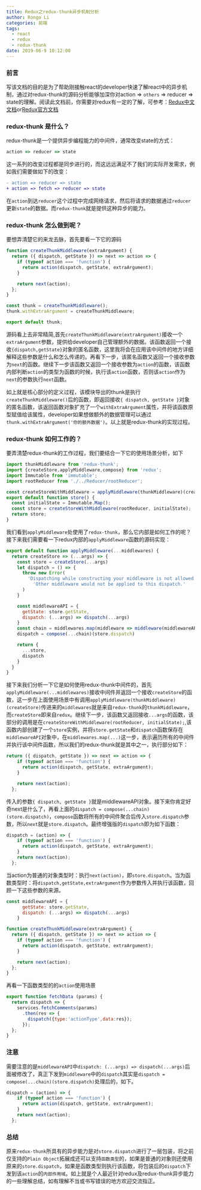 ```yaml
---
title: Redux之redux-thunk异步机制分析
author: Rongo Li
categories: 前端
tags:
  - react
  - redux
  - redux-thunk
date: 2019-06-9 10:12:00
---
```


### 前言
写该文档的目的是为了帮助刚接触react的developer快速了解react中的异步机制，通过对redux-thunk的源码分析能够加深你对action => `others` => reducer => state的理解。阅读此文档前，你需要对redux有一定的了解，可参考：[Redux中文文档](http://cn.redux.js.org/)or[Redux官方文档](https://redux.js.org/introduction/getting-started)

### redux-thunk 是什么？
redux-thunk是一个提供异步编程能力的中间件，通常改变state的方式：
```js
action => reducer => state
```
这一系列的改变过程都是同步进行的，而这远远满足不了我们的实际开发需求，例如我们需要做如下的改变：
```diff
- action => reducer => state
+ action => fetch => reducer => state
```
在`action`到达`reducer`这个过程中完成网络请求，然后将请求的数据通过`reducer`更新`state`的数据。而`redux-thunk`就是提供这种异步的能力。

### redux-thunk 怎么做到呢？
要想弄清楚它的来龙去脉，首先要看一下它的源码
```js
function createThunkMiddleware(extraArgument) {
  return ({ dispatch, getState }) => next => action => {
    if (typeof action === 'function') {
      return action(dispatch, getState, extraArgument);
    }

    return next(action);
  };
}

const thunk = createThunkMiddleware();
thunk.withExtraArgument = createThunkMiddleware;

export default thunk;
```
源码看上去非常精简,首先`createThunkMiddleware(extraArgument)`接收一个`extraArgument`参数，提供给developer自己管理额外的数据。该函数返回一个接收`{dispatch,getState}`对象的匿名函数，这里我将会在应用该中间件的地方详细解释这些参数是什么和怎么传递的。再看下一步，该匿名函数又返回一个接收参数为`next`的函数。继续下一步该函数又返回一个接收参数为`action`的函数，该函数内部判断`action`的类型为函数的时候，执行该`action`函数，否则该`action`作为`next`的参数执行`next`函数。

如上就是核心部分的定义过程，该模块导出的thunk是执行`createThunkMiddleware()`后的函数，即返回接收`{ dispatch, getState }`对象的匿名函数，该返回函数对象扩充了一个`withExtraArgument`属性，并将该函数原型赋值给该属性，developer如果想做额外的数据管理可以通过`thunk.withExtraArgument('你的额外数据')`。以上就是redux-thunk的实现过程。

### redux-thunk 如何工作的？
要弄清楚redux-thunk的工作过程，我们要结合一下它的使用场景分析，如下
```js
import thunkMiddleware from 'redux-thunk';
import {createStore,applyMiddleware,compose} from 'redux';
import Immutable from 'immutable';
import rootReducer from './../Reducer/rootReducer';

const createStoreWithMiddleware = applyMiddleware(thunkMiddleware)(createStore);
export default function store() {
  const initialState = Immutable.Map();
  const store = createStoreWithMiddleware(rootReducer, initialState);
  return store;
}
```
我们看到`applyMiddleware`处使用了`redux-thunk`，那么它内部是如何工作的呢？接下来我们需要看一下redux内部的`applyMiddleware`函数的源码实现：
```js
export default function applyMiddleware(...middlewares) {
  return createStore => (...args) => {
    const store = createStore(...args)
    let dispatch = () => {
      throw new Error(
        'Dispatching while constructing your middleware is not allowed. ' +
          'Other middleware would not be applied to this dispatch.'
      )
    }

    const middlewareAPI = {
      getState: store.getState,
      dispatch: (...args) => dispatch(...args)
    }
    const chain = middlewares.map(middleware => middleware(middlewareAPI))
    dispatch = compose(...chain)(store.dispatch)

    return {
      ...store,
      dispatch
    }
  }
}
```
接下来我们分析一下它是如何使用redux-thunk中间件的，首先`applyMiddleware(...middlewares)`接收中间件并返回一个接收`createStore`的函数，这一步在上面使用场景中有调用`applyMiddleware(thunkMiddleware)(createStore)`传进来的`middlewares`就是来自`redux-thunk`的`thunkMiddleware`，而`createStore`即来自`redux`。继续下一步，该函数又返回接收`...args`的函数，该部分的调用是在`createStoreWithMiddleware(rootReducer, initialState);`,该函数内部创建了一个`store`实例，并将`store.getState`和`dispatch`函数保存在`middlewareAPI`对象中，在`middlewares.map(...)`这一步，表示遍历所有的中间件并执行该中间件函数，所以我们的redux-thunk就是其中之一，执行部分如下：
```js
return ({ dispatch, getState }) => next => action => {
    if (typeof action === 'function') {
      return action(dispatch, getState, extraArgument);
    }

    return next(action);
  };
```
传入的参数`{ dispatch, getState }`就是middlewareAPI对象。接下来你肯定好奇next是什么了，再看上面的`dispatch = compose(...chain)(store.dispatch)`，`compose`函数将所有的中间件聚合后传入`store.dispatch`参数，所以`next`就是`store.dispatch`。最终增强版的`dispatch`即为如下函数：
```js
dispatch = (action) => {
    if (typeof action === 'function') {
      return action(dispatch, getState, extraArgument);
    }
    return next(action);
  };
```
当action为普通的对象类型时：执行`next(action)`，即`store.dispatch`。当为函数类型时：将`dispatch,getState,extraArgument`作为参数传入并执行该函数，回顾一下这些参数的来源。
```js
const middlewareAPI = {
      getState: store.getState,
      dispatch: (...args) => dispatch(...args)
    }

function createThunkMiddleware(extraArgument) {
  return ({ dispatch, getState }) => next => action => {
    if (typeof action === 'function') {
      return action(dispatch, getState, extraArgument);
    }

    return next(action);
  };
}
```
再看一下函数类型的的`action`使用场景
```js
export function fetchData (params) {
  return dispatch => {
    services.fetchComments(params)
      .then(res => {
        dispatch({type:'actionType',data:res});
      });
  };
}
```

### 注意
需要注意的是`middlewareAPI`中`dispatch: (...args) => dispatch(...args)`后面被修改了，真正下发到`middleware`中的`dispatch`其实是`dispatch = compose(...chain)(store.dispatch)`处理后的，如下。
```js 
dispatch = (action) => {
    if (typeof action === 'function') {
      return action(dispatch, getState, extraArgument);
    }
    return next(action);
  };
```

### 总结
原来`redux-thunk`所具有的异步能力是对`store.dispatch`进行了一层包装，将之前仅支持的`Plain Object`拓展成还可以支持`函数类型`的，如果是普通的对象则还使用原来的`store.dispatch`，如果是函数类型则执行该函数，将包装后的`dispatch`下发到该`action`的`内部作用域`。如上就是个人最近针对redux及redux-thunk异步能力的一些理解总结，如有理解不当或书写错误的地方欢迎交流指正。
